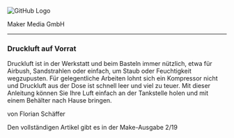 ![GitHub Logo](http://www.heise.de/make/icons/make_logo.png)

Maker Media GmbH
*** 

### Druckluft auf Vorrat

Druckluft ist in der Werkstatt und beim Basteln immer
nützlich, etwa für Airbush, Sandstrahlen oder einfach, um
Staub oder Feuchtigkeit wegzupusten. Für gelegentliche
Arbeiten lohnt sich ein Kompressor nicht und Druckluft aus
der Dose ist schnell leer und viel zu teuer. Mit dieser
Anleitung können Sie Ihre Luft einfach an der Tankstelle
holen und mit einem Behälter nach Hause bringen.

von Florian Schäffer

Den vollständigen Artikel gibt es in der Make-Ausgabe 2/19

